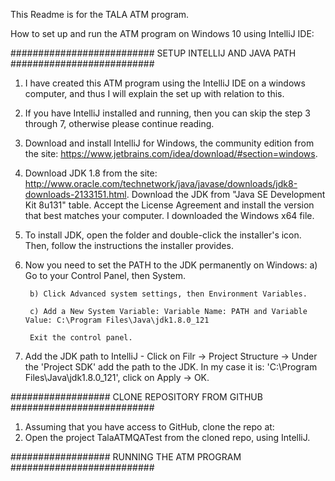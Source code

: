 This Readme is for the TALA ATM program.

How to set up and run the ATM program on Windows 10 using IntelliJ IDE:

##########################     SETUP INTELLIJ AND JAVA PATH     ##########################
1. I have created this ATM program using the IntelliJ IDE on a windows computer, 
and thus I will explain the set up with relation to this.
2. If you have IntelliJ installed and running, then you can skip the step 3 through 7, otherwise
please continue reading.
3. Download and install IntelliJ for Windows, the community edition from the site:
https://www.jetbrains.com/idea/download/#section=windows.
4. Download JDK 1.8 from the site: http://www.oracle.com/technetwork/java/javase/downloads/jdk8-downloads-2133151.html.
Download the JDK from "Java SE Development Kit 8u131" table. 
Accept the License Agreement and install the version that best matches your computer. I downloaded the Windows x64 file.
5. To install JDK, open the folder and double-click the installer's icon. Then, follow 
the instructions the installer provides.
6. Now you need to set the PATH to the JDK permanently on Windows:
		a) Go to your Control Panel, then System.

		b) Click Advanced system settings, then Environment Variables.
		
		c) Add a New System Variable: Variable Name: PATH and Variable Value: C:\Program Files\Java\jdk1.8.0_121
		
		Exit the control panel.

7) Add the JDK path to IntelliJ - Click on Filr -> Project Structure -> Under the 'Project SDK' add the path to the JDK. In
my case it is: 'C:\Program Files\Java\jdk1.8.0_121', click on Apply -> OK.


##################    CLONE REPOSITORY FROM GITHUB     ##########################

1. Assuming that you have access to GitHub, clone the repo at:
2. Open the project TalaATMQATest from the cloned repo, using IntelliJ.


##################    RUNNING THE ATM PROGRAM     ##########################
